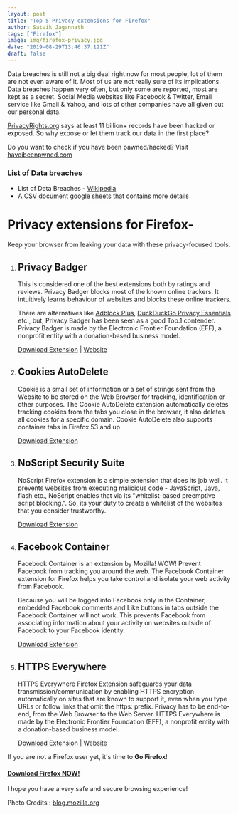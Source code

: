 ```yaml
---
layout: post
title: "Top 5 Privacy extensions for Firefox"
author: Satvik Jagannath
tags: ["Firefox"]
image: img/firefox-privacy.jpg
date: "2019-08-29T13:46:37.121Z"
draft: false
---
```


Data breaches is still not a big deal right now for most people, lot of them are not even aware of it. Most of us are not really sure of its implications.
Data breaches happen very often, but only some are reported, most are kept as a secret.
Social Media websites like Facebook & Twitter, Email service like Gmail & Yahoo, and lots of other companies have all given out our personal data.

[PrivacyRights.org](https://www.privacyrights.org/data-breaches) says at least 11 billion+ records have been hacked or exposed. So why expose or let them track our data in the first place?

Do you want to check if you have been pawned/hacked? Visit [haveibeenpwned.com](https://haveibeenpwned.com/)

### List of Data breaches

- List of Data Breaches - [Wikipedia](https://en.wikipedia.org/wiki/List_of_data_breaches)
- A CSV document [google sheets](https://docs.google.com/spreadsheets/d/1i0oIJJMRG-7t1GT-mr4smaTTU7988yXVz8nPlwaJ8Xk/edit#gid=2) that contains more details

# Privacy extensions for Firefox-

Keep your browser from leaking your data with these privacy-focused tools.

1. ## Privacy Badger

   This is considered one of the best extensions both by ratings and reviews. Privacy Badger blocks most of the known online trackers. It intuitively learns behaviour of websites and blocks these online trackers. 

   There are alternatives like [Adblock Plus](https://addons.mozilla.org/en-US/firefox/addon/adblock-plus/), [DuckDuckGo Privacy Essentials](https://duckduckgo.com/app) etc., but, Privacy Badger has been seen as a good Top.1 contender. Privacy Badger is made by the Electronic Frontier Foundation (EFF), a nonprofit entity with a donation-based business model.

   [Download Extension](https://addons.mozilla.org/en-US/firefox/addon/privacy-badger17/) | [Website](https://www.eff.org/privacybadger)  

2. ## Cookies AutoDelete

   Cookie is a small set of information or a set of strings sent from the Website to be stored on the Web Browser for tracking, identification or other purposes.
   The Cookie AutoDelete extension automatically deletes tracking cookies from the tabs you close in the browser, it also deletes all cookies for a specific domain. Cookie AutoDelete also supports container tabs in Firefox 53 and up.

   [Download Extension](https://addons.mozilla.org/en-US/firefox/addon/cookie-autodelete/) 

3. ## NoScript Security Suite

   NoScript Firefox extension is a simple extension that does its job well. It prevents websites from executing malicious code - JavaScript, Java, flash etc., NoScript enables that via its "whitelist-based preemptive script blocking.". So, its your duty to create a whitelist of the websites that you consider trustworthy.

   [Download Extension](https://addons.mozilla.org/en-US/firefox/addon/noscript/)

4. ## Facebook Container

   Facebook Container is an extension by Mozilla! WOW! Prevent Facebook from tracking you around the web. The Facebook Container extension for Firefox helps you take control and isolate your web activity from Facebook.

   Because you will be logged into Facebook only in the Container, embedded Facebook comments and Like buttons in tabs outside the Facebook Container will not work. This prevents Facebook from associating information about your activity on websites outside of Facebook to your Facebook identity.

   [Download Extension](https://addons.mozilla.org/en-US/firefox/addon/facebook-container/)

5. ## HTTPS Everywhere

   HTTPS Everywhere Firefox Extension safeguards your data transmission/communication by enabling HTTPS encryption automatically on sites that are known to support it, even when you type URLs or follow links that omit the https: prefix. Privacy has to be end-to-end, from the Web Browser to the Web Server. HTTPS Everywhere is made by the Electronic Frontier Foundation (EFF), a nonprofit entity with a donation-based business model.

   [Download Extension](https://addons.mozilla.org/en-US/firefox/addon/https-everywhere/) | [Website](https://www.eff.org/https-everywhere)



If you are not a Firefox user yet, it's time to **Go Firefox**!

#### [Download Firefox NOW!](https://www.mozilla.org/en-US/firefox/new/)

I hope you have a very safe and secure browsing experience!

Photo Credits : [blog.mozilla.org](https://blog.mozilla.org/internetcitizen/2018/08/13/firefox-privacy-philosophy/)